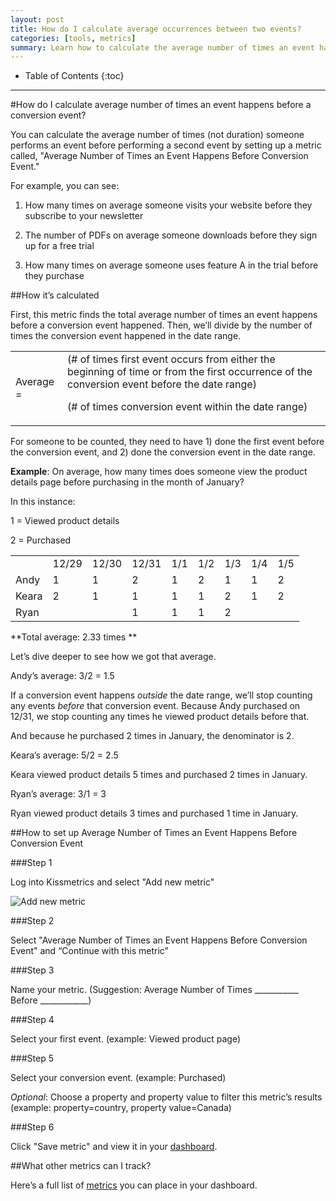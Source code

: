 ```yaml
---
layout: post
title: How do I calculate average occurrences between two events?
categories: [tools, metrics]
summary: Learn how to calculate the average number of times an event happens before a conversion event.
---
```

* Table of Contents
{:toc}
* * *

#How do I calculate average number of times an event happens before a conversion event?

You can calculate the average number of times (not duration) someone performs an event before performing a second event by setting up a metric called, "Average Number of Times an Event Happens Before Conversion Event." 

For example, you can see: 

1. How many times on average someone visits your website before they subscribe to your newsletter

2. The number of PDFs on average someone downloads before they sign up for a free trial

3. How many times on average someone uses feature A in the trial before they purchase

##How it’s calculated

First, this metric finds the total average number of times an event happens before a conversion event happened. Then, we’ll divide by the number of times the conversion event happened in the date range.

<table>
  <tr>
    <td>Average =</td>
    <td>(# of times first event occurs from either the beginning of time or from the first occurrence of the conversion event before the date range)

(# of times conversion event within the date range)</td>
  </tr>
</table>


For someone to be counted, they need to have 1) done the first event before the conversion event, and 2) done the conversion event in the date range. 

**Example**: On average, how many times does someone view the product details page before purchasing in the month of January?

In this instance: 

1 = Viewed product details

2 = Purchased

<table>
  <tr>
    <td></td>
    <td>12/29</td>
    <td>12/30</td>
    <td>12/31</td>
    <td>1/1</td>
    <td>1/2</td>
    <td>1/3</td>
    <td>1/4</td>
    <td>1/5</td>
  </tr>
  <tr>
    <td>Andy</td>
    <td>1</td>
    <td>1</td>
    <td>2</td>
    <td>1</td>
    <td>2</td>
    <td>1</td>
    <td>1</td>
    <td>2</td>
  </tr>
  <tr>
    <td>Keara</td>
    <td>2</td>
    <td>1</td>
    <td>1</td>
    <td>1</td>
    <td>1</td>
    <td>2</td>
    <td>1</td>
    <td>2</td>
  </tr>
  <tr>
    <td>Ryan</td>
    <td></td>
    <td></td>
    <td>1</td>
    <td>1</td>
    <td>1</td>
    <td>2</td>
    <td></td>
    <td></td>
  </tr>
</table>


**Total average: 2.33 times **

Let’s dive deeper to see how we got that average. 

Andy’s average: 3/2 = 1.5

If a conversion event happens *outside* the date range, we’ll stop counting any events *before* that conversion event. Because Andy purchased on 12/31, we stop counting any times he viewed product details before that. 

And because he purchased 2 times in January, the denominator is 2. 

Keara’s average: 5/2 = 2.5

Keara viewed product details 5 times and purchased 2 times in January. 

Ryan’s average: 3/1 = 3

Ryan viewed product details 3 times and purchased 1 time in January. 

##How to set up Average Number of Times an Event Happens Before Conversion Event

###Step 1

Log into Kissmetrics and select "Add new metric"

![Add new metric][1]

###Step 2

Select "Average Number of Times an Event Happens Before Conversion Event" and “Continue with this metric” 

###Step 3

Name your metric. (Suggestion: Average Number of Times ___________ Before ____________) 

###Step 4

Select your first event. (example: Viewed product page)

###Step 5

Select your conversion event. (example: Purchased)

*Optional*: Choose a property and property value to filter this metric’s results (example: property=country, property value=Canada)

###Step 6

Click "Save metric" and view it in your [dashboard](https://app.kissmetrics.com/metrics). 

##What other metrics can I track?

Here’s a full list of [metrics](http://support.kissmetrics.com/tools/metrics/metric-calculations) you can place in your dashboard.


[1]: http://kissmetrics-support-files.s3.amazonaws.com/assets/tools/average-times/Add-new-metric.png
